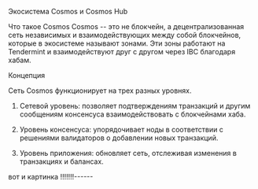 Экосистема Cosmos и Cosmos Hub

Что такое Cosmos Cosmos -- это не блокчейн, а децентрализованная сеть
независимых и взаимодействующих между собой блокчейнов, которые в
экосистеме называют зонами. Эти зоны работают на Tendermint и
взаимодействуют друг с другом через IBC благодаря хабам.

Концепция

Сеть Cosmos функционирует на трех разных уровнях.

1.  Сетевой уровень: позволяет подтверждениям транзакций и другим
    сообщениям консенсуса взаимодействовать с блокчейнами хаба.

2.  Уровень консенсуса: упорядочивает ноды в соответствии с решениями
    валидаторов о добавлении новых транзакций.

3.  Уровень приложения: обновляет сеть, отслеживая изменения в
    транзакциях и балансах.

<!-- ![cosmos scheme](https://pics.st/699/ede/361c1ede.png) -->

вот и картинка !!!!!!!------
